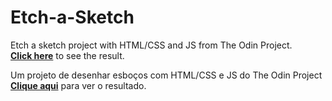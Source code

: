 #  Etch-a-Sketch
 
Etch a sketch project with HTML/CSS and JS from The Odin Project.  
[**Click here**](https://pedrorub1.github.io/Etch-a-Sketch/) to see the result.



Um projeto de desenhar esboços com HTML/CSS e JS do The Odin Project  
[**Clique aqui**](https://pedrorub1.github.io/Etch-a-Sketch/) para ver o resultado.
